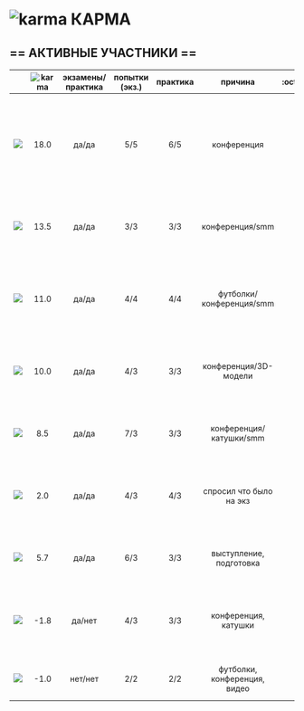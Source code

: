 # ![karma](https://github.com/soda-io/Hacks-and-Tips/blob/master/img/Karma/Karma_V3.png?raw=10) КАРМА



  
## == АКТИВНЫЕ УЧАСТНИКИ ==
  
|                                                                                                    |     ![karma](https://github.com/soda-io/Hacks-and-Tips/blob/master/img/Karma/Karma_V3.png?raw=10)    | экзамены/практика |  попытки (экз.) | практика |     причина   |   :octocat:    |
|----------------------------------------------------------------------------------------------------|:-------------:|:-----------------:|:---------------:|:--------:|:--------:|--------------:|
| [![](https://avatars1.githubusercontent.com/u/4226210?s=40)](https://github.com/SherozKarimov)     |   18.0      |        да/да      |       5/5       |   6/5    |  конференция   |![photo](/img/bages/png/32x32/bw/Foursquarebw.png) ![photo](/img/bages/png/32x32/bw/Githubbw.png) ![photo](/img/bages/png/32x32/bw/Mediumbw.png) ![photo](/img/bages/png/32x32/bw/Terminalbw.png) ![photo](/img/bages/png/32x32/bw/Twitterbw.png)    |
| [![](https://avatars0.githubusercontent.com/u/3833771?s=40)](https://github.com/PavelShalaginov)   |   13.5        |        да/да      |       3/3       |   3/3    |  конференция/smm      |![photo](/img/bages/png/32x32/bw/Githubbw.png) ![photo](/img/bages/png/32x32/bw/Terminalbw.png) ![photo](/img/bages/png/32x32/bw/Twitterbw.png)        |
| [![](https://avatars2.githubusercontent.com/u/3838734?s=40)](https://github.com/MaximLoguncov)     |   11.0        |        да/да      |       4/4       |   4/4    | футболки/конференция/smm      |![photo](/img/bages/png/32x32/bw/Terminalbw.png) ![photo](/img/bages/png/32x32/bw/Twitterbw.png) ![photo](/img/bages/png/32x32/bw/Foursquarebw.png) ![photo](/img/bages/png/32x32/bw/Githubbw.png)        |
| [![](https://avatars2.githubusercontent.com/u/6639503?s=40)](https://github.com/leonidprokopovich) |   10.0       |        да/да      |       4/3       |   3/3    | конференция/3D-модели  | ![photo](/img/bages/png/32x32/bw/Githubbw.png) ![photo](/img/bages/png/32x32/bw/Terminalbw.png) ![photo](/img/bages/png/32x32/bw/Twitterbw.png)       |
| [![](https://avatars2.githubusercontent.com/u/5991448?s=40)](https://github.com/DmitryShiukaev)    |   8.5       |        да/да      |       7/3       |   3/3    | конференция/катушки/smm |  ![photo](/img/bages/png/32x32/bw/Githubbw.png) ![photo](/img/bages/png/32x32/bw/Terminalbw.png) ![photo](/img/bages/png/32x32/bw/Twitterbw.png)       |
| [![](https://avatars1.githubusercontent.com/u/6498865?s=40)](https://github.com/MishaRubnicov)     |   2.0       |        да/да      |       4/3       |   4/3    |  спросил что было на экз     |   ![photo](/img/bages/png/32x32/bw/Githubbw.png) ![photo](/img/bages/png/32x32/bw/Terminalbw.png) ![photo](/img/bages/png/32x32/bw/Twitterbw.png)     |
| [![](https://avatars3.githubusercontent.com/u/4639509?s=40)](https://github.com/ArtemKvadzba)      |   5.7        |        да/да      |       6/3       |   3/3    |   выступление, подготовка    | ![photo](/img/bages/png/32x32/bw/Githubbw.png) ![photo](/img/bages/png/32x32/bw/Terminalbw.png) ![photo](/img/bages/png/32x32/bw/Twitterbw.png)  |
| [![](https://avatars1.githubusercontent.com/u/6061182?s=40)](https://github.com/GeorgeOvchinnikov) |  -1.8        |        да/нет     |       4/3       |   3/3    |   конференция, катушки   |  ![photo](/img/bages/png/32x32/bw/Githubbw.png) ![photo](/img/bages/png/32x32/bw/Terminalbw.png) ![photo](/img/bages/png/32x32/bw/Twitterbw.png)   |
|                   |                 |          |               |       |
|                                                                                                    |               |                   |                 |          |               |       |
| [![](https://avatars2.githubusercontent.com/u/6450286?s=40)](https://github.com/NikitaGolub)       |  -1.0         |        нет/нет    |       2/2       |   2/2    |  футболки, конференция, видео | ![photo](/img/bages/png/32x32/bw/Foursquarebw.png) ![photo](/img/bages/png/32x32/bw/Twitterbw.png)  |


  
  
